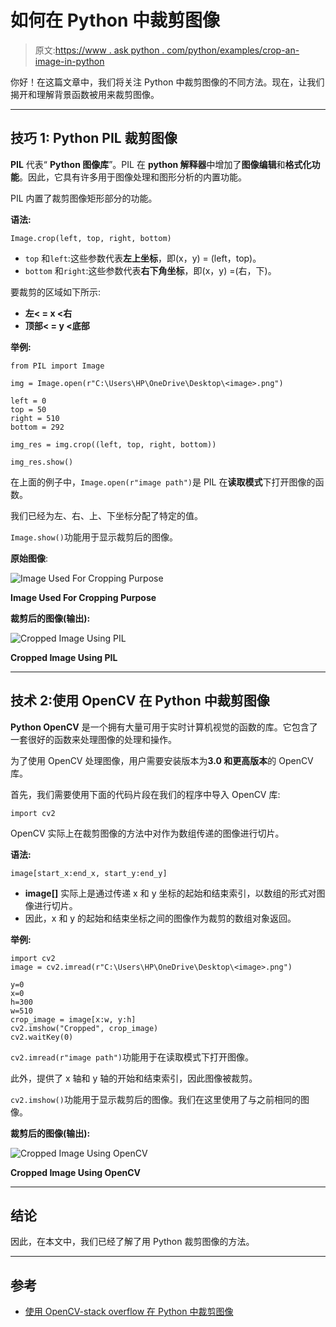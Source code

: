 # 如何在 Python 中裁剪图像

> 原文:[https://www . ask python . com/python/examples/crop-an-image-in-python](https://www.askpython.com/python/examples/crop-an-image-in-python)

你好！在这篇文章中，我们将关注 Python 中裁剪图像的不同方法。现在，让我们揭开和理解背景函数被用来裁剪图像。

* * *

## 技巧 1: Python PIL 裁剪图像

**PIL** 代表“ **Python 图像库**”。PIL 在 **python 解释器**中增加了**图像编辑**和**格式化功能**。因此，它具有许多用于图像处理和图形分析的内置功能。

PIL 内置了裁剪图像矩形部分的功能。

**语法:**

```
Image.crop(left, top, right, bottom)

```

*   `top` 和`left`:这些参数代表**左上坐标**，即(x，y) = (left，top)。
*   `bottom` 和`right`:这些参数代表**右下角坐标**，即(x，y) =(右，下)。

要裁剪的区域如下所示:

*   **左< = x <右**
*   **顶部< = y <底部**

**举例:**

```
from PIL import Image 

img = Image.open(r"C:\Users\HP\OneDrive\Desktop\<image>.png") 

left = 0
top = 50
right = 510
bottom = 292

img_res = img.crop((left, top, right, bottom)) 

img_res.show() 

```

在上面的例子中，`Image.open(r"image path")`是 PIL 在**读取模式**下打开图像的函数。

我们已经为左、右、上、下坐标分配了特定的值。

`Image.show()`功能用于显示裁剪后的图像。

**原始图像**:

![Image Used For Cropping Purpose](../Images/f5a2ac52e296264ce4231a900ba13488.png)

**Image Used For Cropping Purpose**

**裁剪后的图像(输出):**

![Cropped Image Using PIL](../Images/419ee4b7c0649ff3bfe93d7aa8674537.png)

**Cropped Image Using PIL**

* * *

## 技术 2:使用 OpenCV 在 Python 中裁剪图像

**Python OpenCV** 是一个拥有大量可用于实时计算机视觉的函数的库。它包含了一套很好的函数来处理图像的处理和操作。

为了使用 OpenCV 处理图像，用户需要安装版本为**3.0 和更高版本**的 OpenCV 库。

首先，我们需要使用下面的代码片段在我们的程序中导入 OpenCV 库:

```
import cv2

```

OpenCV 实际上在裁剪图像的方法中对作为数组传递的图像进行切片。

**语法:**

```
image[start_x:end_x, start_y:end_y]

```

*   **image[]** 实际上是通过传递 x 和 y 坐标的起始和结束索引，以数组的形式对图像进行切片。
*   因此，x 和 y 的起始和结束坐标之间的图像作为裁剪的数组对象返回。

**举例:**

```
import cv2
image = cv2.imread(r"C:\Users\HP\OneDrive\Desktop\<image>.png")

y=0
x=0
h=300
w=510
crop_image = image[x:w, y:h]
cv2.imshow("Cropped", crop_image)
cv2.waitKey(0)

```

`cv2.imread(r"image path")`功能用于在读取模式下打开图像。

此外，提供了 x 轴和 y 轴的开始和结束索引，因此图像被裁剪。

`cv2.imshow()`功能用于显示裁剪后的图像。我们在这里使用了与之前相同的图像。

**裁剪后的图像(输出):**

![Cropped Image Using OpenCV](../Images/2449bc29a42bbaa0ea539059d1459d54.png)

**Cropped Image Using OpenCV**

* * *

## 结论

因此，在本文中，我们已经了解了用 Python 裁剪图像的方法。

* * *

## 参考

*   [使用 OpenCV-stack overflow 在 Python 中裁剪图像](https://stackoverflow.com/questions/15589517/how-to-crop-an-image-in-opencv-using-python)